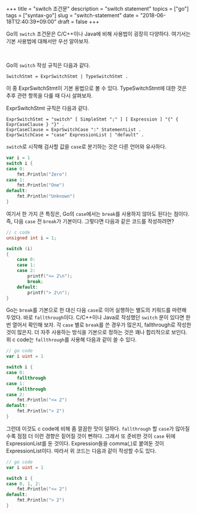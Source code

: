 +++
title = "switch 조건문"
description = "switch statement"
topics = ["go"]
tags = ["syntax-go"]
slug = "switch-statement"
date = "2018-06-18T12:40:39+09:00"
draft = false
+++

Go의 `switch` 조건문은 C/C++이나 Java에 비해 사용법이 굉장히 다양하다. 여기서는 기본 사용법에 대해서만 우선 알아보자.

<br>

Go의 `switch` 작성 규칙은 다음과 같다.

```
SwitchStmt = ExprSwitchStmt | TypeSwitchStmt .
```

이 중 ExprSwitchStmt이 기본 용법으로 볼 수 있다. TypeSwitchStmt에 대한 것은 추후 관련 항목을 다룰 때 다시 살펴보자.

ExprSwitchStmt 규칙은 다음과 같다.

```
ExprSwitchStmt = "switch" [ SimpleStmt ";" ] [ Expression ] "{" { ExprCaseClause } "}" .
ExprCaseClause = ExprSwitchCase ":" StatementList .
ExprSwitchCase = "case" ExpressionList | "default" .
```

`switch`로 시작해 검사할 값을 `case`로 분기하는 것은 다른 언어와 유사하다. 

```go
var i = 1
switch i {
case 0:
	fmt.Println("Zero")
case 1:
	fmt.Println("One")
default:
	fmt.Println("Unknown")
}
```

여기서 한 가지 큰 특징은, Go의 `case`에서는 `break`를 사용하지 않아도 된다는 점이다. 즉, 다음 `case` 전 `break`가 기본이다. 그렇다면 다음과 같은 코드를 작성하려면?

```c
// c code
unsigned int i = 1;

switch (i)
{
	case 0:
	case 1:
	case 2:
		printf("<= 2\n");
		break;
	default:
		printf("> 2\n");
}
```

Go는 `break`를 기본으로 한 대신 다음 `case`로 이어 실행하는 별도의 키워드를 마련해 두었다. 바로 `fallthrough`이다. C/C++이나 Java로 작성했던 `switch` 문이 있다면 한 번 열어서 확인해 보자. 각 `case` 별로 `break`를 쓴 경우가 많은지, fallthrough로 작성한 것이 많은지. 더 자주 사용하는 방식을 기본으로 정하는 것은 꽤나 합리적으로 보인다. 위 c code는 `fallthrough`를 사용해 다음과 같이 쓸 수 있다.

```go
// go code
var i uint = 1

switch i {
case 0:
	fallthrough
case 1:
	fallthrough
case 2:
	fmt.Println("<= 2")
default:
	fmt.Println("> 2")
}
```

그런데 이것도 c code에 비해 좀 깔끔한 맛이 덜하다. `fallthrough` 할 `case`가 많아질수록 점점 더 이런 경향은 짙어질 것이 뻔하다. 그래서 또 준비한 것이  `case` 뒤에 ExpressionList를 둔 것이다.  Expression들을 comma(,)로 붙여둔 것이 ExpressionList이다. 따라서 위 코드는 다음과 같이 작성할 수도 있다.

```go
// go code
var i uint = 1

switch i {
case 0, 1, 2:
	fmt.Println("<= 2")
default:
	fmt.Println("> 2")
}
```


